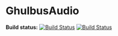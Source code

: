 GhulbusAudio
============

**Build status:**
[![Build Status](https://travis-ci.com/ComicSansMS/GhulbusAudio.svg?branch=master)](https://travis-ci.com/ComicSansMS/GhulbusAudio)
[![Build Status](https://ci.appveyor.com/api/projects/status/github/ComicSansMS/GhulbusAudio?branch=master&svg=true)](https://ci.appveyor.com/project/ComicSansMS/GhulbusAudio)
